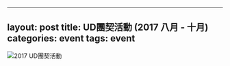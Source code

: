 
---
layout: post 
title: UD團契活動 (2017 八月 - 十月)  
categories: event
tags: event 
---

![2017 UD團契活動 ]({{site.media_url}}/event/2017/ud-2017.jpg)

